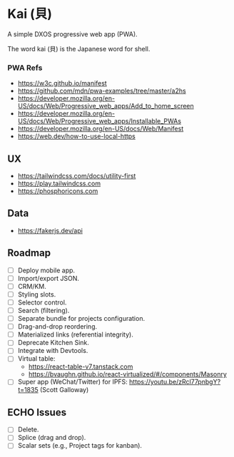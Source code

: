 # Kai (貝)

A simple DXOS progressive web app (PWA).

The word kai (貝) is the Japanese word for shell.

### PWA Refs

- https://w3c.github.io/manifest
- https://github.com/mdn/pwa-examples/tree/master/a2hs
- https://developer.mozilla.org/en-US/docs/Web/Progressive_web_apps/Add_to_home_screen
- https://developer.mozilla.org/en-US/docs/Web/Progressive_web_apps/Installable_PWAs
- https://developer.mozilla.org/en-US/docs/Web/Manifest
- https://web.dev/how-to-use-local-https

## UX

- https://tailwindcss.com/docs/utility-first
- https://play.tailwindcss.com
- https://phosphoricons.com

## Data

- https://fakerjs.dev/api


## Roadmap

- [ ] Deploy mobile app.
- [ ] Import/export JSON.
- [ ] CRM/KM.
- [ ] Styling slots.
- [ ] Selector control.
- [ ] Search (filtering).
- [ ] Separate bundle for projects configuration.
- [ ] Drag-and-drop reordering.
- [ ] Materialized links (referential integrity).
- [ ] Deprecate Kitchen Sink.
- [ ] Integrate with Devtools.
- [ ] Virtual table:
  - https://react-table-v7.tanstack.com
  - https://bvaughn.github.io/react-virtualized/#/components/Masonry
- [ ] Super app (WeChat/Twitter) for IPFS:
  https://youtu.be/zRcl77pnbgY?t=1835 (Scott Galloway)

## ECHO Issues

- [ ] Delete.
- [ ] Splice (drag and drop).
- [ ] Scalar sets (e.g., Project tags for kanban).
